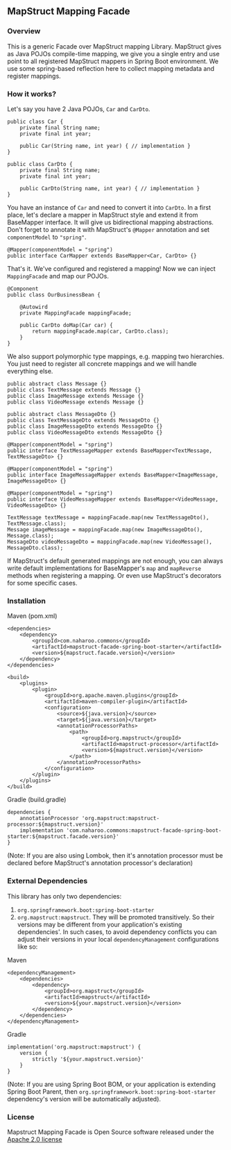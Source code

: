 ## MapStruct Mapping Facade

### Overview
This is a generic Facade over MapStruct mapping Library.
MapStruct gives as Java POJOs compile-time mapping, we give you a single entry and use point to all registered MapStruct mappers in Spring Boot environment. We use some spring-based reflection here to collect mapping metadata and register mappings.

### How it works?
Let's say you have 2 Java POJOs, `Car` and `CarDto`.
```
public class Car {
    private final String name;
    private final int year;

    public Car(String name, int year) { // implementation }
}

public class CarDto {
    private final String name;
    private final int year;

    public CarDto(String name, int year) { // implementation }
}
```

You have an instance of `Car` and need to convert it into `CarDto`. In a first place, let's declare a mapper in MapStruct style and extend it from BaseMapper interface. It will give us bidirectional mapping abstractions. Don't forget to annotate it with MapStruct's `@Mapper` annotation and set `componentModel` to `"spring"`.
```
@Mapper(componentModel = "spring")
public interface CarMapper extends BaseMapper<Car, CarDto> {}
```

That's it. We've configured and registered a mapping! Now we can inject `MappingFacade` and map our POJOs.
```
@Component
public class OurBusinessBean {
    
    @Autowird
    private MappingFacade mappingFacade;
    
    public CarDto doMap(Car car) {
        return mappingFacade.map(car, CarDto.class);
    }
}
```

We also support polymorphic type mappings, e.g. mapping two hierarchies. You just need to register all concrete mappings and we will handle everything else.
```
public abstract class Message {}
public class TextMessage extends Message {}
public class ImageMessage extends Message {}
public class VideoMessage extends Message {}
```
```
public abstract class MessageDto {}
public class TextMessageDto extends MessageDto {}
public class ImageMessageDto extends MessageDto {}
public class VideoMessageDto extends MessageDto {}
```
```
@Mapper(componentModel = "spring")
public interface TextMessageMapper extends BaseMapper<TextMessage, TextMessageDto> {}

@Mapper(componentModel = "spring")
public interface ImageMessageMapper extends BaseMapper<ImageMessage, ImageMessageDto> {}

@Mapper(componentModel = "spring")
public interface VideoMessageMapper extends BaseMapper<VideoMessage, VideoMessageDto> {}
```
```
TextMessage textMessage = mappingFacade.map(new TextMessageDto(), TextMessage.class);
Message imageMessage = mappingFacade.map(new ImageMessageDto(), Message.class);
MessageDto videoMessageDto = mappingFacade.map(new VideoMessage(), MessageDto.class);
```

If MapStruct's default generated mappings are not enough, you can always write default implementations for BaseMapper's `map` and `mapReverse` methods when registering a mapping.
Or even use MapStruct's decorators for some specific cases.


### Installation

Maven (pom.xml)
```
<dependencies>
    <dependency>
        <groupId>com.naharoo.commons</groupId>
        <artifactId>mapstruct-facade-spring-boot-starter</artifactId>
        <version>${mapstruct.facade.version}</version>
    </dependency>
</dependencies>

<build>
    <plugins>
        <plugin>
            <groupId>org.apache.maven.plugins</groupId>
            <artifactId>maven-compiler-plugin</artifactId>
            <configuration>
                <source>${java.version}</source>
                <target>${java.version}</target>
                <annotationProcessorPaths>
                    <path>
                        <groupId>org.mapstruct</groupId>
                        <artifactId>mapstruct-processor</artifactId>
                        <version>${mapstruct.version}</version>
                    </path>
                </annotationProcessorPaths>
            </configuration>
        </plugin>
    </plugins>
</build>
```

Gradle (build.gradle)
```
dependencies {
    annotationProcessor 'org.mapstruct:mapstruct-processor:${mapstruct.version}'
    implementation 'com.naharoo.commons:mapstruct-facade-spring-boot-starter:${mapstruct.facade.version}'
}
```
(Note: If you are also using Lombok, then it's annotation processor must be declared before MapStruct's annotation processor's declaration)

### External Dependencies
This library has only two dependencies:
1. `org.springframework.boot:spring-boot-starter`
2. `org.mapstruct:mapstruct`.
They will be promoted transitively. 
So their versions may be different from your application's existing dependencies'.
In such cases, to avoid dependency conflicts you can adjust their versions in your local `dependencyManagement` configurations like so:

Maven
```
<dependencyManagement>
    <dependencies>
        <dependency>
            <groupId>org.mapstruct</groupId>
            <artifactId>mapstruct</artifactId>
            <version>${your.mapstruct.version}</version>
        </dependency>
    </dependencies>
</dependencyManagement>
```

Gradle
```
implementation('org.mapstruct:mapstruct') {
    version {
        strictly '${your.mapstruct.version}'
    }
}
```
(Note: If you are using Spring Boot BOM, or your application is extending Spring Boot Parent, then `org.springframework.boot:spring-boot-starter` dependency's version will be automatically adjusted).

### License
Mapstruct Mapping Facade is Open Source software released under the
[Apache 2.0 license](https://www.apache.org/licenses/LICENSE-2.0.html)
